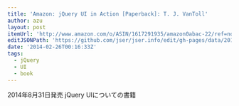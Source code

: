 ```yaml
---
title: 'Amazon: jQuery UI in Action [Paperback]: T. J. VanToll'
author: azu
layout: post
itemUrl: 'http://www.amazon.com/o/ASIN/1617291935/amazon0abac-22/ref=nosim'
editJSONPath: 'https://github.com/jser/jser.info/edit/gh-pages/data/2014/02/index.json'
date: '2014-02-26T00:16:33Z'
tags:
  - jQuery
  - UI
  - book
---
```

2014年8月31日発売
jQuery UIについての書籍
